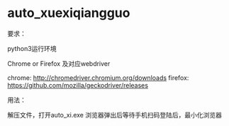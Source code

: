 # auto_xuexiqiangguo

要求：

python3运行环境

Chrome or Firefox 及对应webdriver

chrome: http://chromedriver.chromium.org/downloads
firefox: https://github.com/mozilla/geckodriver/releases

用法：

解压文件，打开auto_xi.exe
浏览器弹出后等待手机扫码登陆后，最小化浏览器
